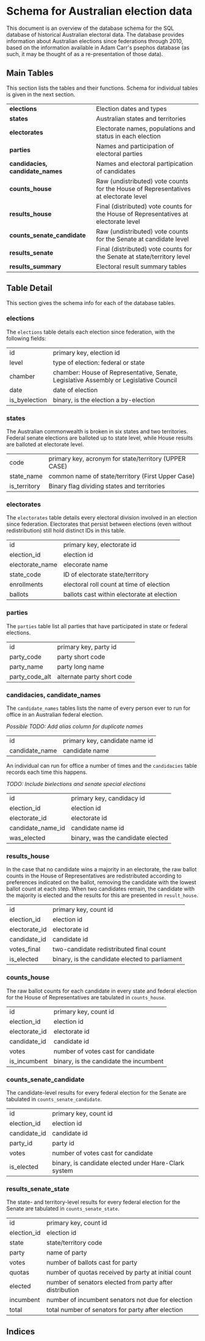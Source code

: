# Schema for Australian election data

This document is an overview of the database schema for the SQL database of historical Australian electoral data. The database provides information about Australian elections since federations through 2010, based on the information available in Adam Carr's psephos database (as such, it may be thought of as a re-presentation of those data).

## Main Tables
This section lists the tables and their functions. Schema for individual tables is given in the next section.

<table>
	<!--<tr><td><b></b></td><td></td></tr>-->
	<tr><td><b>elections</b></td><td>Election dates and types</td></tr>
	<tr><td><b>states</b></td><td>Australian states and territories</td></tr>
	<tr><td><b>electorates</b></td><td>Electorate names, populations and status in each election</td></tr>
	<tr><td><b>parties</b></td><td>Names and participation of electoral parties</td></tr>
	<tr><td><b>candidacies, candidate_names</b></td><td>Names and electoral partipication of candidates</td></tr>
	<tr><td><b>counts_house</b></td><td>Raw (undistributed) vote counts for the House of Representatives at electorate level</td></tr>
	<tr><td><b>results_house</b></td><td>Final (distributed) vote counts for the House of Representatives at electorate level</td></tr>
	<tr><td><b>counts_senate_candidate</b></td><td>Raw (undistributed) vote counts for the Senate at candidate level</td></tr>
	<tr><td><b>results_senate</b></td><td>Final (distributed) vote counts for the Senate at state/territory level</td></tr>
	<tr><td><b>results_summary</b></td><td>Electoral result summary tables</td></tr>
 </table>

## Table Detail
This section gives the schema info for each of the database tables.

### elections

The <code>elections</code> table details each election since federation, with the following fields:
<table>
	<!--<tr><td></td><td></td></tr>-->
	<tr><td>id</td><td>primary key, election id</td></tr>
	<tr><td>level</td><td>type of election: federal or state</td></tr>
	<tr><td>chamber</td><td>chamber: House of Representative, Senate, Legislative Assembly or Legislative Council</td>
	<tr><td>date</td><td>date of election</td></tr>
	<tr><td>is_byelection</td><td>binary, is the election a by-election</td></tr>
</table>

### states

The Australian commonwealth is broken in six states and two territories. Federal senate elections are balloted up to state level, while House results are balloted at electorate level. 

<table>
	<!--<tr><td></td><td></td></tr>-->
	<tr><td>code</td><td>primary key, acronym for state/territory (UPPER CASE)</td></tr>
	<tr><td>state_name</td><td>common name of state/territory (First Upper Case)</td></tr>
	<!--<tr><td>created_at</td><td>date of federation</td></tr>-->
	<!--<tr><td>first_election_id</td><td>ID of first federal election in which state/territory</td></tr>-->
	<tr><td>is_territory</td><td>Binary flag dividing states and territories</td></tr>
</table>


### electorates

The <code>electorates</code> table details every electoral division involved in an election since federation. Electorates that persist between elections (even without redistribution) still hold distinct IDs in this table.
<table>
	<!--<tr><td></td><td></td></tr>-->
	<tr><td>id</td><td>primary key, electorate id</td></tr>
	<tr><td>election_id</td><td>election id</td></tr>
	<tr><td>electorate_name</td><td>elecorate name</td></tr>
	<tr><td>state_code</td><td>ID of electorate state/territory</td></tr>
	<tr><td>enrollments</td><td>electoral roll count at time of election</td></tr>
	<tr><td>ballots</td><td>ballots cast within electorate at election</td></tr>
	<!--<tr><td>informal</td><td>informal ballots cast within electorate at election</td></tr>-->
</table>


### parties

The <code>parties</code> table list all parties that have participated in state or federal elections.
<table>
	<!--<tr><td></td><td></td></tr>-->
	<tr><td>id</td><td>primary key, party id</td></tr>
	<tr><td>party_code</td><td>party short code</td></tr>
	<tr><td>party_name</td><td>party long name</td></tr>
	<tr><td>party_code_alt</td><td>alternate party short code</td></tr>
</table>


### candidacies, candidate_names

The <code>candidate_names</code> tables lists the name of every person ever to run for office in an Australian federal election.

*Possible TODO: Add alias column for duplicate names*

<table>
	<!--<tr><td></td><td></td></tr>-->
	<tr><td>id</td><td>primary key, candidate name id</td></tr>
	<tr><td>candidate_name</td><td>candidate name</td></tr>
</table>

An individual can run for office a number of times and the <code>candidacies</code> table records each time this happens.

*TODO: Include bielections and senate special elections*

<table>
	<!--<tr><td></td><td></td></tr>-->
	<tr><td>id</td><td>primary key, candidacy id</td></tr>
	<tr><td>election_id</td><td>election id</td></tr>
	<tr><td>electorate_id</td><td>electorate id</td></tr>
	<tr><td>candidate_name_id</td><td>candidate name id</td></tr>
	<tr><td>was_elected</td><td>binary, was the candidate elected</td></tr>
</table>


### results_house

In the case that no candidate wins a majority in an electorate, the raw ballot counts in the House of Representatives are redistributed according to preferences indicated on the ballot, removing the candidate with the lowest ballot count at each step. When two candidates remain, the candidate with the majority is elected and the results for this are presented in <code>result_house</code>.
<table>
	<!--<tr><td></td><td></td></tr>-->
	<tr><td>id</td><td>primary key, count id</td></tr>
	<tr><td>election_id</td><td>election id</td></tr>
	<tr><td>electorate_id</td><td>electorate id</td></tr>
	<tr><td>candidate_id</td><td>candidate id</td></tr>
	<tr><td>votes_final</td><td>two-candidate redistributed final count</td></tr>
	<tr><td>is_elected</td><td>binary, is the candidate elected to parliament</td></tr>
</table>

### counts_house

The raw ballot counts for each candidate in every state and federal election for the House of Representatives are tabulated in <code>counts_house</code>.
<table>
	<!--<tr><td></td><td></td></tr>-->
	<tr><td>id</td><td>primary key, count id</td></tr>
	<tr><td>election_id</td><td>election id</td></tr>
	<tr><td>electorate_id</td><td>electorate id</td></tr>
	<tr><td>candidate_id</td><td>candidate id</td></tr>
	<tr><td>votes</td><td>number of votes cast for candidate</td></tr>
	<tr><td>is_incumbent</td><td>binary, is the candidate the incumbent</td></tr>
</table>


### counts_senate_candidate

The candidate-level results for every federal election for the Senate are tabulated in <code>counts_senate_candidate</code>.
<table>
	<!--<tr><td></td><td></td></tr>-->
	<tr><td>id</td><td>primary key, count id</td></tr>
	<tr><td>election_id</td><td>election id</td></tr>
	<tr><td>candidate_id</td><td>candidate id</td></tr>
	<tr><td>party_id</td><td>party id</td></tr>
	<tr><td>votes</td><td>number of votes cast for candidate</td></tr>
	<tr><td>is_elected</td><td>binary, is candidate elected under Hare-Clark system</td></tr>
</table>


### results_senate_state

The state- and territory-level results for every federal election for the Senate are tabulated in <code>counts_senate_state</code>.
<table>
	<!--<tr><td></td><td></td></tr>-->
	<tr><td>id</td><td>primary key, count id</td></tr>
	<tr><td>election_id</td><td>election id</td></tr>
	<tr><td>state</td><td>state/territory code</td></tr>
	<tr><td>party</td><td>name of party</td></tr>
	<tr><td>votes</td><td>number of ballots cast for party</td></tr>
	<tr><td>quotas</td><td>number of quotas received by party at initial count</td></tr>
	<tr><td>elected</td><td>number of senators elected from party after distribution</td></tr>
	<tr><td>incumbent</td><td>number of incumbent senators not due for election</td></tr>
	<tr><td>total</td><td>total number of senators for party after election</td></tr>
</table>

## Indices